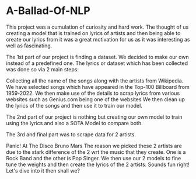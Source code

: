 # A-Ballad-Of-NLP
This project was a cumulation of curiosity and hard work. The thought of us creating a model that is trained on lyrics of artists and then being able to create our lyrics from it was a great motivation for us as it was interesting as well as fascinating.

The 1st part of our project is finding a dataset. We decided to make our own instead of a predefined one. The lyrics or dataset which has been collected was done so via 2 main steps:

Collecting all the name of the songs along with the artists from Wikipedia. We have selected songs which have appeared in the Top-100 Billboard from 1959-2022.
We then make use of the details to scrap lyrics from various websites such as Genius.com being one of the websites
We then clean up the lyrics of the songs and then use it to train our model.

The 2nd part of our project is nothing but creating our own model to train using the lyrics and also a SOTA Model to compare both.

The 3rd and final part was to scrape data for 2 artists.

Panic! At The Disco
Bruno Mars
The reason we picked these 2 artists are due to the stark difference of the 2 wrt the music that they create. One is a Rock Band and the other is Pop Singer. We then use our 2 models to fine tune the weights and then create the lyrics of the 2 artists. Sounds fun right! Let's dive into it then shall we?
